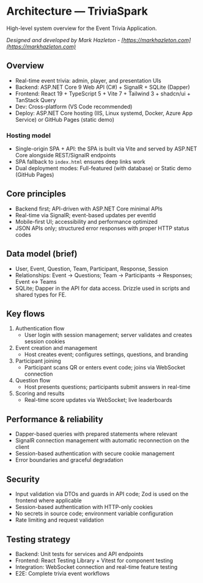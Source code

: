 # Architecture — TriviaSpark

High-level system overview for the Event Trivia Application.

*Designed and developed by Mark Hazleton - [https://markhazleton.com](https://markhazleton.com)*

## Overview

- Real-time event trivia: admin, player, and presentation UIs
- Backend: ASP.NET Core 9 Web API (C#) + SignalR + SQLite (Dapper)
- Frontend: React 19 + TypeScript 5 + Vite 7 + Tailwind 3 + shadcn/ui + TanStack Query
- Dev: Cross-platform (VS Code recommended)
- Deploy: ASP.NET Core hosting (IIS, Linux systemd, Docker, Azure App Service) or GitHub Pages (static demo)

### Hosting model

- Single-origin SPA + API: the SPA is built via Vite and served by ASP.NET Core alongside REST/SignalR endpoints
- SPA fallback to `index.html` ensures deep links work
- Dual deployment modes: Full-featured (with database) or Static demo (GitHub Pages)

## Core principles

- Backend first; API-driven with ASP.NET Core minimal APIs
- Real-time via SignalR; event-based updates per eventId
- Mobile-first UI; accessibility and performance optimized
- JSON APIs only; structured error responses with proper HTTP status codes

## Data model (brief)

- User, Event, Question, Team, Participant, Response, Session
- Relationships: Event -> Questions; Team -> Participants -> Responses; Event <-> Teams
- SQLite; Dapper in the API for data access. Drizzle used in scripts and shared types for FE.

## Key flows

1. Authentication flow
   - User login with session management; server validates and creates session cookies
2. Event creation and management  
   - Host creates event; configures settings, questions, and branding
3. Participant joining
   - Participant scans QR or enters event code; joins via WebSocket connection
4. Question flow
   - Host presents questions; participants submit answers in real-time
5. Scoring and results
   - Real-time score updates via WebSocket; live leaderboards

## Performance & reliability

- Dapper-based queries with prepared statements where relevant
- SignalR connection management with automatic reconnection on the client
- Session-based authentication with secure cookie management
- Error boundaries and graceful degradation

## Security

- Input validation via DTOs and guards in API code; Zod is used on the frontend where applicable
- Session-based authentication with HTTP-only cookies
- No secrets in source code; environment variable configuration
- Rate limiting and request validation

## Testing strategy

- Backend: Unit tests for services and API endpoints
- Frontend: React Testing Library + Vitest for component testing
- Integration: WebSocket connection and real-time feature testing
- E2E: Complete trivia event workflows
